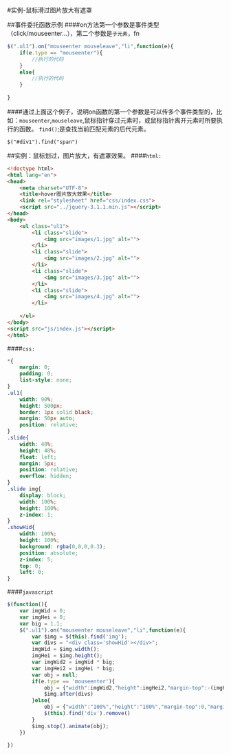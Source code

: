 ﻿#实例-鼠标滑过图片放大有遮罩

##事件委托函数示例
####on方法第一个参数是事件类型（click/mouseenter...），第二个参数是`子元素`，fn
```javascript
$(".ul1").on("mouseenter mouseleave","li",function(e){
	if(e.type == "mouseenter"){
		//执行的代码
	}
	else{
		//执行的代码
	}
	
}
```
####通过上面这个例子，说明on函数的第一个参数是可以传多个事件类型的，比如：`mouseenter`,`mouseleave`,鼠标指针穿过元素时，或鼠标指针离开元素时所要执行的函数。
`find()`;是查找当前匹配元素的后代元素。
```javscript
$("#div1").find("span")
```
##实例：鼠标划过，图片放大，有遮罩效果。
####``html:``
```html
<!doctype html>
<html lang="en">
<head>
    <meta charset="UTF-8">
    <title>hover图片放大效果</title>
    <link rel="stylesheet" href="css/index.css">
    <script src="../jquery-3.1.1.min.js"></script>
</head>
<body>
	<ul class="ul1">
		<li class="slide">
			<img src="images/1.jpg" alt="">
		</li>
		<li class="slide">
			<img src="images/2.jpg" alt="">
		</li>
		<li class="slide">
			<img src="images/3.jpg" alt="">
		</li>
		<li class="slide">
			<img src="images/4.jpg" alt="">
		</li>
		
	</ul>
</body>
<script src="js/index.js"></script>
</html>
```
####`css:`
```css
*{
	margin: 0;
	padding: 0;
	list-style: none;
}
.ul1{
	width: 90%;
	height: 500px;
	border: 1px solid black;
	margin: 50px auto;
	position: relative;
}
.slide{
	width: 48%;
	height: 48%;
	float: left;
	margin: 5px;
	position: relative;
	overflow: hidden;
}
.slide img{
	display: block;
	width: 100%;
	height: 100%;
	z-index: 1;
}
.showHid{
	width: 100%;
	height: 100%;
	background: rgba(0,0,0,0.3);
	position: absolute;
	z-index: 5;
	top: 0;
	left: 0;
}
```
####`javascript`
```javascript
$(function(){
    var imgWid = 0;
    var imgHei = 0;
    var big = 1.1;
    $(".ul1").on("mouseenter mouseleave","li",function(e){
        var $img = $(this).find('img');
        var divs = "<div class='showHid'></div>";
        imgWid = $img.width();
        imgHei = $img.height();
        var imgWid2 = imgWid * big;
        var imgHei2 = imgHei * big;
        var obj = null;
        if(e.type == 'mouseenter'){
            obj = {"width":imgWid2,"height":imgHei2,"margin-top":-(imgHei2-imgHei)/2,"margin-left":-(imgWid2-imgWid)/2};
            $img.after(divs)
        }else{
            obj = {"width":"100%","height":"100%","margin-top":0,"margin-left":0};
            $(this).find('div').remove()
        }
        $img.stop().animate(obj);
    })

})
```
